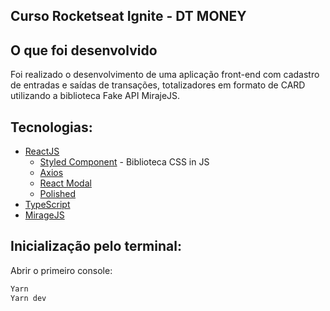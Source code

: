 ## Curso Rocketseat Ignite - DT MONEY
## O que foi desenvolvido
Foi realizado o desenvolvimento de uma aplicação front-end com cadastro de entradas e saídas de transações, totalizadores em formato de CARD utilizando a biblioteca Fake API MirajeJS.
## Tecnologias:
* [ReactJS](https://pt-br.reactjs.org/tutorial/tutorial.html)
  * [Styled Component](https://www.npmjs.com/package/styled-components) - Biblioteca CSS in JS
  * [Axios](https://www.npmjs.com/package/axios)
  * [React Modal](https://www.npmjs.com/package/react-modal)
  * [Polished](https://www.npmjs.com/package/polished)
* [TypeScript](https://www.typescriptlang.org/)
* [MirageJS]()
## Inicialização pelo terminal:
Abrir o primeiro console:
```bash
Yarn
Yarn dev
```
